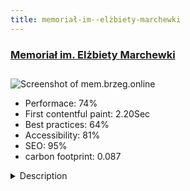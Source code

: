 ```yaml
---
title: memoriał-im--elżbiety-marchewki
---
```


<div style="height: 3rem">
  <a href="http://mem.brzeg.online/"><h3>Memoriał im. Elżbiety Marchewki</h3></a>
</div>
<img loading="lazy" src="/images/thumbs/mem.brzeg.online.jpg" alt="Screenshot of mem.brzeg.online" />
<ul>
  <li>Performace: 74%</li>
  <li>
    First contentful paint:
    2.20Sec
  </li>
  <li>Best practices: 64%</li>
  <li>Accessibility: 81%</li>
  <li>SEO: 95%</li>
  <li>carbon footprint: 0.087</li>
</ul>
<details>
  <summary>Description</summary>
  <p>Website of the sports event in memory of Elżbieta Marchewka. The annual basketball tournament. In 2018, the fifth anniversary of the tournament will be celebrated. The teams from Poland and abroad will play.The site was built in NetBeans using Wamp Server on windows.Using years of experience in photo editors and illustration programs i made graphics. Than i wrapped it in template.</p>
</details>

